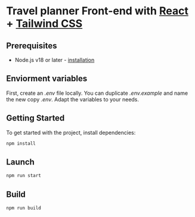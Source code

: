 # Travel planner Front-end with [React][react-docs] + [Tailwind CSS][tailwind-css-docs]

## Prerequisites

* Node.js v18 or later - [installation][nodejs-install]

## Enviorment variables

First, create an *.env* file locally. You can duplicate *.env.example* and name the new copy *.env*. Adapt the variables to your needs.

## Getting Started

To get started with the project, install dependencies:

```sh
npm install 
```

## Launch

```sh
npm run start
```

## Build

```sh
npm run build
```

[react-docs]: https://react.dev/learn
[nodejs-install]: https://nodejs.org/en/download/
[tailwind-css-docs]: https://tailwindcss.com/